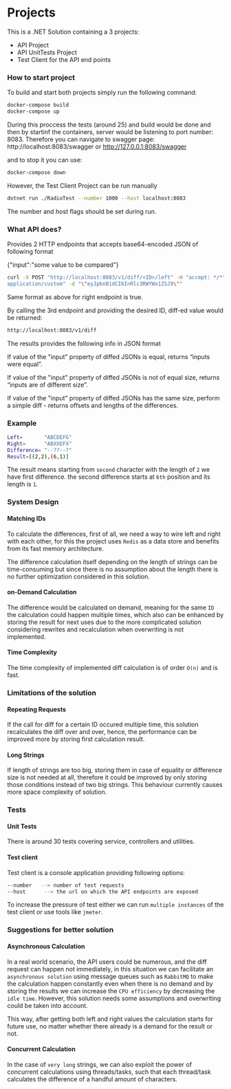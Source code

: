  # Projects


This is a .NET Solution containing a 3 projects:

 -  API Project
 -  API UnitTests Project 
 -  Test Client for the API end points





### How to start project


To build and start both projects simply run the following command:

```bash
docker-compose build
docker-compose up
```
During this proccess the tests (around 25) and build would be done and then by startinf the containers, server would be listening to port number: 8083. Therefore you can navigate to swagger page: http://localhost:8083/swagger or http://127.0.0.1:8083/swagger

and to stop it you can use:
```bash
docker-compose down
```

However, the Test Client Project can be run manually

```bash
dotnet run ./RadioTest --number 1000 --host localhost:8083
```
The number and host flags should be set during run.



### What API does?

Provides 2 HTTP endpoints that accepts base64-encoded JSON of following format

{"input":"some value to be compared"}

```bash
curl -X POST "http://localhost:8083/v1/diff/<ID>/left" -H "accept: */*" -H "Content-Type:
application/custom" -d "\"eyJpbnB1dCI6InRlc3RWYWx1ZSJ9\""
```
Same format as above for right endpoint is true.

By calling the 3rd endpoint and providing the desired ID, diff-ed value would be returned:

```bash
http://localhost:8083/v1/diff
```
The results provides the following info in JSON format

If value of the "input" property of diffed JSONs is equal, returns “inputs were equal”.

If value of the "input" property of diffed JSONs is not of equal size, returns “inputs are of different size”.

If value of the "input" property of diffed JSONs has the same size, perform a simple diff - returns offsets and lengths of the differences.



### Example

```bash
Left=       "ABCDEFG"
Right=      "ABXXEFX"
Difference= "--??--?"
Result=[(2,2),(6,1)]
```
The result means starting from `second` character with the length of `2` we have first difference. the second difference starts at `6th` position and its length is `1`.


### System Design

#### Matching IDs
To calculate the differences, first of all, we need a way to wire left and right with each other, for this the project uses `Redis` as a data store and benefits from its fast memory architecture. 

The difference calculation itself depending on the length of strings can be time-consuming but since there is no assumption about the length there is no further optimization considered in this solution.

#### on-Demand Calculation
The difference would be calculated on demand, meaning for the same `ID` the calculation could happen multiple times, which also can be enhanced by storing the result for next uses due to the more complicated solution considering rewrites and recalculation when overwriting is not implemented.



#### Time Complexity
The time complexity of implemented diff calculation is of order `O(n)` and is fast.

### Limitations of the solution

#### Repeating Requests
If the call for diff for a certain ID occured  multiple time, this solution recalculates the diff over and over, hence, the performance can be improved more by storing first calculation result.
#### Long Strings
If length of strings are too big, storing them in case of equality or difference size is not needed at all, therefore it could be improved by only storing those conditions instead of two big strings. This behaviour currently causes more space complexity of solution.



### Tests
#### Unit Tests 
There is around 30 tests covering service, controllers and utilities.
#### Test client
Test client is a console application providing following options:
```bash
--number   --> number of test requests
--host      --> the url on which the API endpoints are exposed
```
To increase the pressure of test either we can run `multiple instances` of the test client or use tools like `jmeter`.
### Suggestions for better solution

#### Asynchronous Calculation

In a real world scenario, the API users could be 
numerous, and the diff request can happen not immediately, in this situation we can facilitate an `asynchronous solution` using message queues such as `RabbitMQ` to make the calculation happen constantly even when there is no demand and by storing the results we can increase the `CPU efficiency` by decreasing the `idle time`. However, this solution needs some assumptions and overwriting could be taken into account.

This way, after getting both left and right values the calculation starts for future use, no matter whether there already is a demand for the result or not.

#### Concurrent Calculation

In the case of `very long` strings, we can also exploit the power of concurrent calculations using threads/tasks, such that each thread/task calculates the difference of a handful amount of characters.



